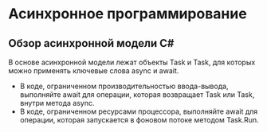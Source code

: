 # Асинхронное программирование
## Обзор асинхронной модели C#
В основе асинхронной модели лежат объекты Task и Task<T>, для которых можно применять ключевые слова async и await.
- В коде, ограниченном производительностью ввода-вывода, выполняйте await для операции, которая возвращает Task или Task<T>, внутри метода async.
- В коде, ограниченном ресурсами процессора, выполняйте await для операции, которая запускается в фоновом потоке методом Task.Run.
